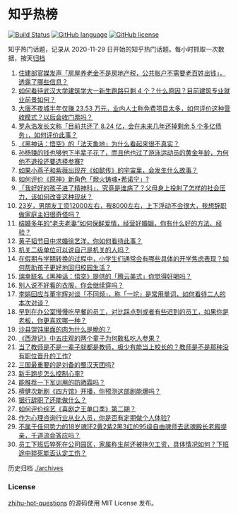 # 知乎热榜
[![Build Status](https://github.com/ToWeLong/zhihu-hot-questions/workflows/CI/badge.svg)](https://github.com/ToWeLong/zhihu-hot-questions/actions)
[![GitHub language](https://img.shields.io/badge/language-golang-orange.svg)](https://golang.org/)
[![GitHub license](https://img.shields.io/github/license/ToWeLong/zhihu-hot-questions)](https://github.com/ToWeLong/zhihu-hot-questions/blob/main/LICENSE)

知乎热门话题，记录从 2020-11-29 日开始的知乎热门话题。每小时抓取一次数据，按天[归档](./archives)

<!-- BEGIN -->

1. [住建部官媒发声「房屋养老金不是房地产税，公共账户不需要老百姓出钱」，透露了哪些信息？](https://www.zhihu.com/question/665319563)
1. [如何看待武汉大学建筑学大一新生跑路只剩 4 个？什么原因？目前建筑专业就业前景如何？](https://www.zhihu.com/question/665274302)
1. [大唐不夜城半年仅赚 23.53 万元，业内人士称免费项目太多，如何评价这种营收模式？以后会收门票吗？](https://www.zhihu.com/question/665318815)
1. [罗永浩发长文称「目前共还了 8.24 亿，会在未来几年还掉剩余 5 个多亿债务」，如何评价此事？](https://www.zhihu.com/question/665323716)
1. [《黑神话：悟空》的「法天象地」为什么看起来很不真实？](https://www.zhihu.com/question/665059210)
1. [孙杨赚的钱也够他下半辈子花了，而且他也过了游泳运动员的黄金年龄，为何他不退役还要选择参赛?](https://www.zhihu.com/question/665246272)
1. [如果小燕子和紫薇出现在《如懿传》的宇宙里，会发生什么故事？](https://www.zhihu.com/question/664795787)
1. [如何评价《原神》新角色「焮火铸魂•希诺宁」?](https://www.zhihu.com/question/665360012)
1. [「我好好的孩子进了精神科」，究竟是谁病了？父母身上投射了怎样的社会压力，该如何改变这种现状？](https://www.zhihu.com/question/664782402)
1. [23岁，男朋友工资12000左右，我8000左右，上下浮动不会很大，我想辞职做家庭主妇很奇怪吗？](https://www.zhihu.com/question/664983000)
1. [结婚多年的“老夫老妻”如何保鲜爱情，经营好婚姻，你有什么好的方法、经验？](https://www.zhihu.com/question/353039841)
1. [黄子韬节目中求婚徐艺洋，你如何看待此事？](https://www.zhihu.com/question/665327534)
1. [机关二级单位可以说自己是机关的人吗？](https://www.zhihu.com/question/665234398)
1. [在假期与学期转换的过程中，小学生们通常会有哪些具体的开学焦虑表现？如何帮助孩子更好地回归校园生活？](https://www.zhihu.com/question/664872864)
1. [瑞幸联名《黑神话：悟空》提供的「腾云美式」你觉得好喝吗？](https://www.zhihu.com/question/664709764)
1. [别人说不好看的衣服，你会继续穿吗？](https://www.zhihu.com/question/664007373)
1. [李娟回应与董宇辉对谈「不同频」，称「一坨」是常用量词，如何看待二人的本次对谈？](https://www.zhihu.com/question/665255329)
1. [早到在办公室慢慢吃早餐的员工，对比踩点到或者有些迟到的员工，如果你是老板，你更喜欢哪一种？](https://www.zhihu.com/question/664425547)
1. [沙县馄饨里面的肉为什么是脆的？](https://www.zhihu.com/question/21001522)
1. [《西游记》中五庄观的两个童子为何敢私吃人参果？](https://www.zhihu.com/question/32124052)
1. [当了教师是不是一辈子就都是教师，极少有能当上校长的？教师是不是那种没有职位晋升的工作?](https://www.zhihu.com/question/663156743)
1. [三国最重要的是刘备的蜀汉天团吗?](https://www.zhihu.com/question/665150598)
1. [新手跑步怎么控制心率?](https://www.zhihu.com/question/664740804)
1. [能推荐一下军训用的防晒霜吗？](https://www.zhihu.com/question/663572541)
1. [檀健次新剧《四方馆》开播，你预测这部剧能爆吗？](https://www.zhihu.com/question/665113858)
1. [银行辞职了还能做什么？](https://www.zhihu.com/question/662048866)
1. [如何评价综艺《喜剧之王单口季》第二期？](https://www.zhihu.com/question/665061424)
1. [作为心理咨询行业从业人员，你是否有定期做个人体验?](https://www.zhihu.com/question/663104392)
1. [不属于任何势力的18岁魂环2黄2紫2黑3红的95级自由魂师去武魂殿长老殿提亲，千道流会答应吗？](https://www.zhihu.com/question/654624717)
1. [员工下班后猝死在公司园区，家属称生前还被拖欠工资，具体情况如何？下班途中猝死能否认定工伤？](https://www.zhihu.com/question/665312352)

<!-- END -->

历史归档 [./archives](./archives)


### License
[zhihu-hot-questions](https://github.com/towelong/zhihu-hot-questions) 的源码使用 MIT License 发布。